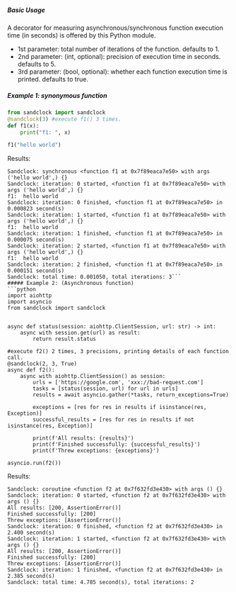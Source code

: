 ##### Basic Usage
A decorator for measuring asynchronous/synchronous function execution time (in seconds) is offered by this Python module.
- 1st parameter: total number of iterations of the function. defaults to 1.
- 2nd parameter: (int, optional): precision of execution time in seconds. defaults to 5.
- 3rd parameter: (bool, optional): whether each function execution time is printed. defaults to true.

##### Example 1: synonymous function
```python
from sandclock import sandclock
@sandclock(3) #execute f1() 3 times.
def f1(x):
    print("f1: ", x)

f1("hello world")

```
Results:
```
Sandclock: synchronous <function f1 at 0x7f89eaca7e50> with args ('hello world',) {}
Sandclock: iteration: 0 started, <function f1 at 0x7f89eaca7e50> with args ('hello world',) {}
f1:  hello world
Sandclock: iteration: 0 finished, <function f1 at 0x7f89eaca7e50> in 0.000823 second(s)
Sandclock: iteration: 1 started, <function f1 at 0x7f89eaca7e50> with args ('hello world',) {}
f1:  hello world
Sandclock: iteration: 1 finished, <function f1 at 0x7f89eaca7e50> in 0.000075 second(s)
Sandclock: iteration: 2 started, <function f1 at 0x7f89eaca7e50> with args ('hello world',) {}
f1:  hello world
Sandclock: iteration: 2 finished, <function f1 at 0x7f89eaca7e50> in 0.000151 second(s)
Sandclock: total time: 0.001050, total iterations: 3```
##### Example 2: (Asynchronous function)
```python
import aiohttp
import asyncio
from sandclock import sandclock


async def status(session: aiohttp.ClientSession, url: str) -> int:
    async with session.get(url) as result:
        return result.status

#execute f2() 2 times, 3 precisions, printing details of each function call.
@sandclock(2, 3, True)
async def f2():
    async with aiohttp.ClientSession() as session:
        urls = ['https://google.com', 'xxx://bad-request.com']
        tasks = [status(session, url) for url in urls]
        results = await asyncio.gather(*tasks, return_exceptions=True)

        exceptions = [res for res in results if isinstance(res, Exception)]
        successful_results = [res for res in results if not isinstance(res, Exception)]

        print(f'All results: {results}')
        print(f'Finished successfully: {successful_results}')
        print(f'Threw exceptions: {exceptions}')

asyncio.run(f2())
```
Results:
```
Sandclock: coroutine <function f2 at 0x7f632fd3e430> with args () {}
Sandclock: iteration: 0 started, <function f2 at 0x7f632fd3e430> with args () {}
All results: [200, AssertionError()]
Finished successfully: [200]
Threw exceptions: [AssertionError()]
Sandclock: iteration: 0 finished, <function f2 at 0x7f632fd3e430> in 2.400 second(s)
Sandclock: iteration: 1 started, <function f2 at 0x7f632fd3e430> with args () {}
All results: [200, AssertionError()]
Finished successfully: [200]
Threw exceptions: [AssertionError()]
Sandclock: iteration: 1 finished, <function f2 at 0x7f632fd3e430> in 2.385 second(s)
Sandclock: total time: 4.785 second(s), total iterations: 2
```
